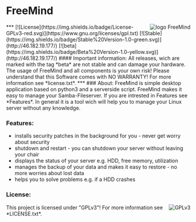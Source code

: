 # FreeMind

<img align="right" src="https://github.com/technikamateur/IGF-FreeMind/blob/master/logo/linux-server-128px.png" alt="logo FreeMind">
***
[![License](https://img.shields.io/badge/License-GPLv3-red.svg)](https://www.gnu.org/licenses/gpl.txt) [![Stable](https://img.shields.io/badge/Stable%20Version-1.0-green.svg)](http://46.182.19.177/) [![beta](https://img.shields.io/badge/Beta%20Version-1.0-yellow.svg)](http://46.182.19.177/)
#### Important information:
All releases, wich are marked with the tag *beta* are not stable and can damage your hardware.
The usage of FreeMind and all components is your own risk! Please understand that this Software comes with NO WARRANTY! For more information see *license.txt*.
***
### About:
FreeMind is simple desktop application based on python3 and a serverside script. FreeMind makes it easy to manage your Samba-Fileserver. If you are intrested in Features see *Features*. In general it is a tool wich will help you to manage your Linux server without any knowledge.

### Features:
- installs security patches in the background for you - never get worry about security
- shutdown and restart - you can shutdown your server without leaving your chair
- displays the status of your server e.g. HDD, free memory, utilization
- manages the backup of your data and makes it easy to restore - no more worries about lost data
- helps you to solve problems e.g. if a HDD crashes

### License:
<img align="right" src="https://github.com/technikamateur/IGF-FreeMind/blob/master/gplv3.png" alt="GPLv3">
This project is licensed under "GPLv3"! For more information see *LICENSE.txt*.
